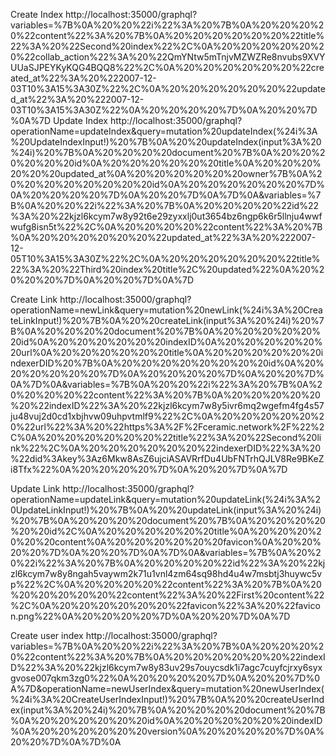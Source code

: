 
Create Index
http://localhost:35000/graphql?variables=%7B%0A%20%20%22i%22%3A%20%7B%0A%20%20%20%20%22content%22%3A%20%7B%0A%20%20%20%20%20%20%22title%22%3A%20%22Second%20index%22%2C%0A%20%20%20%20%20%20%22collab_action%22%3A%20%22QmYNtw5mTnjvMZWZRe8nvubs9XVYUUaSJPEYKyKQG4BQQ8%22%2C%0A%20%20%20%20%20%20%22created_at%22%3A%20%222007-12-03T10%3A15%3A30Z%22%2C%0A%20%20%20%20%20%20%22updated_at%22%3A%20%222007-12-03T10%3A15%3A30Z%22%0A%20%20%20%20%7D%0A%20%20%7D%0A%7D
Update Index
http://localhost:35000/graphql?operationName=updateIndex&query=mutation%20updateIndex(%24i%3A%20UpdateIndexInput!)%20%7B%0A%20%20updateIndex(input%3A%20%24i)%20%7B%0A%20%20%20%20document%20%7B%0A%20%20%20%20%20%20id%0A%20%20%20%20%20%20title%0A%20%20%20%20%20%20updated_at%0A%20%20%20%20%20%20owner%7B%0A%20%20%20%20%20%20%20%20id%0A%20%20%20%20%20%20%7D%0A%20%20%20%20%7D%0A%20%20%7D%0A%7D%0A&variables=%7B%0A%20%20%22i%22%3A%20%7B%0A%20%20%20%20%22id%22%3A%20%22kjzl6kcym7w8y92t6e29zyxxlj0ut3654bz6ngp6k6r5llnju4wwfwufg8isn5t%22%2C%0A%20%20%20%20%22content%22%3A%20%7B%0A%20%20%20%20%20%20%22updated_at%22%3A%20%222007-12-05T10%3A15%3A30Z%22%2C%0A%20%20%20%20%20%20%22title%22%3A%20%22Third%20index%20title%2C%20updated%22%0A%20%20%20%20%7D%0A%20%20%7D%0A%7D

Create Link
http://localhost:35000/graphql?operationName=newLink&query=mutation%20newLink(%24i%3A%20CreateLinkInput!)%20%7B%0A%20%20createLink(input%3A%20%24i)%20%7B%0A%20%20%20%20document%20%7B%0A%20%20%20%20%20%20id%0A%20%20%20%20%20%20indexID%0A%20%20%20%20%20%20url%0A%20%20%20%20%20%20title%0A%20%20%20%20%20%20indexerDID%20%7B%0A%20%20%20%20%20%20%20%20id%0A%20%20%20%20%20%20%7D%0A%20%20%20%20%7D%0A%20%20%7D%0A%7D%0A&variables=%7B%0A%20%20%22i%22%3A%20%7B%0A%20%20%20%20%22content%22%3A%20%7B%0A%20%20%20%20%20%20%22indexID%22%3A%20%22kjzl6kcym7w8y5ivr6mq2wgefm4fg4s57ju48vuj2d0cd1xbjhvw09uhpvtmlf9%22%2C%0A%20%20%20%20%20%20%22url%22%3A%20%22https%3A%2F%2Fceramic.network%2F%22%2C%0A%20%20%20%20%20%20%22title%22%3A%20%22Second%20link%22%2C%0A%20%20%20%20%20%20%22indexerDID%22%3A%20%22did%3Akey%3Az6Mkw8AsZ6ujciASAVRrfDu4UbFNTrhQJLV8Re9BKeZi8Tfx%22%0A%20%20%20%20%7D%0A%20%20%7D%0A%7D

Update Link
http://localhost:35000/graphql?operationName=updateLink&query=mutation%20updateLink(%24i%3A%20UpdateLinkInput!)%20%7B%0A%20%20updateLink(input%3A%20%24i)%20%7B%0A%20%20%20%20document%20%7B%0A%20%20%20%20%20%20id%2C%0A%20%20%20%20%20%20title%0A%20%20%20%20%20%20content%0A%20%20%20%20%20%20favicon%0A%20%20%20%20%7D%0A%20%20%7D%0A%7D%0A&variables=%7B%0A%20%20%22i%22%3A%20%7B%0A%20%20%20%20%22id%22%3A%20%22kjzl6kcym7w8y8ngah5vaywm2k71u1vnl4zm64sq98hd4u4w7msbtj3huywc5vp%22%2C%0A%20%20%20%20%22content%22%3A%20%7B%0A%20%20%20%20%20%20%22content%22%3A%20%22First%20content%22%2C%0A%20%20%20%20%20%20%22favicon%22%3A%20%22favicon.png%22%0A%20%20%20%20%7D%0A%20%20%7D%0A%7D

Create user index
http://localhost:35000/graphql?variables=%7B%0A%20%20%22i%22%3A%20%7B%0A%20%20%20%20%22content%22%3A%20%7B%0A%20%20%20%20%20%20%22indexID%22%3A%20%22kjzl6kcym7w8y83uv29s7ouycsdk1i7agc7cuyfcjrxy6syxgvose007qkm3zg0%22%0A%20%20%20%20%7D%0A%20%20%7D%0A%7D&operationName=newUserIndex&query=mutation%20newUserIndex(%24i%3A%20CreateUserIndexInput!)%20%7B%0A%20%20createUserIndex(input%3A%20%24i)%20%7B%0A%20%20%20%20document%20%7B%0A%20%20%20%20%20%20id%0A%20%20%20%20%20%20indexID%0A%20%20%20%20%20%20version%0A%20%20%20%20%7D%0A%20%20%7D%0A%7D%0A
